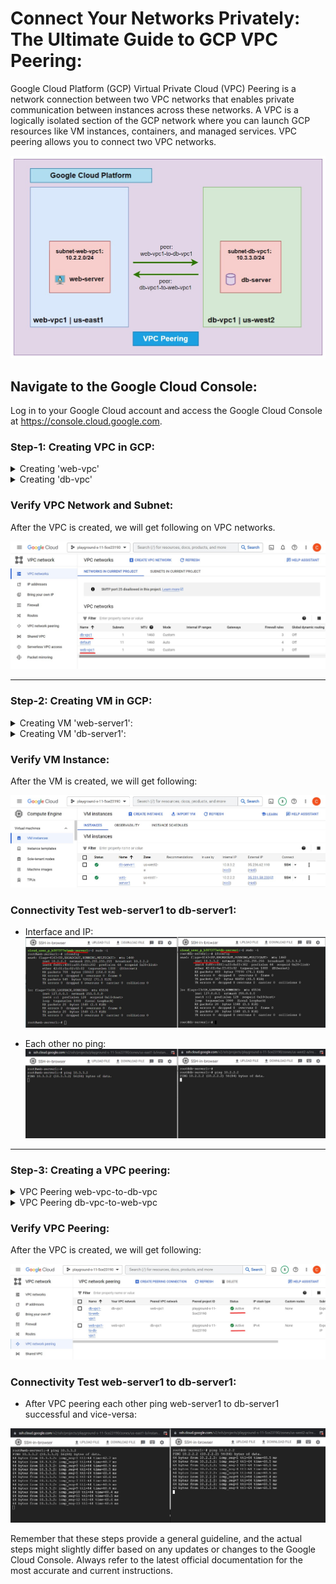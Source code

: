 # Connect Your Networks Privately: The Ultimate Guide to GCP VPC Peering:
Google Cloud Platform (GCP) Virtual Private Cloud (VPC) Peering is a network connection between two VPC networks that enables private communication between instances across these networks. A VPC is a logically isolated section of the GCP network where you can launch GCP resources like VM instances, containers, and managed services. VPC peering allows you to connect two VPC networks.


![Screenshot](./assets/main-diagram.jpg)


## Navigate to the Google Cloud Console:
Log in to your Google Cloud account and access the Google Cloud Console at https://console.cloud.google.com.


### Step-1: Creating VPC in GCP:

<details>
  <summary>Creating 'web-vpc'</summary>


1. In the Cloud Console, click on the Navigation Menu (☰) in the top-left corner and select "VPC network" then click "VPC networks".

![Screenshot](./assets/web-vpc1/1.jpg)


2. Click "Create VPC network".

![Screenshot](./assets/web-vpc1/2.jpg)


3. Enter a "Name: web-vpc1" for the network and Choose Subnet creation mode either "Automatic" or "Custom." Automatic mode generates subnets with predefined IP ranges. Custom mode lets you specify your own IP ranges.

![Screenshot](./assets/web-vpc1/3.jpg)


4. Configure a New Subnet:
- Subnet Name: subnet-web-vpc1
- Subnet Region: us-east1
- Select IP stack type: IPv4 (single stack)
- IPv4 range: 10.2.2.0/24 (Specify the CIDR range as per requirement)

- Private Google Access: Off (If you keep this option as ‘ON’ then it will allow this subnet to make API calls to GCP services privately)
- Flow Logs:  off
- To add more subnets, click "ADD SUBNET" and repeat the previous steps.

![Screenshot](./assets/web-vpc1/4.png)


5. Firewall Rules: Allow Ingress ICMP, SSH and private subnet all  protocols/ports. If you don't select any predefined rules, you can create your own firewall rules after you create the network.

![Screenshot](./assets/web-vpc1/5.jpg)


6. In the last step, choose the MTU of 1460 (default) and then click on ‘Create’ to create VPC along with its subnet.
- Dynamic Routing Mode: Regional

![Screenshot](./assets/web-vpc1/6.jpg)

</details>




<details>
  <summary>Creating 'db-vpc'</summary>


1. In the Cloud Console, click on the Navigation Menu (☰) in the top-left corner and select "VPC network" then click "VPC networks".

![Screenshot](./assets/db-vpc1/1.jpg)


2. Click "Create VPC network".

![Screenshot](./assets/db-vpc1/2.jpg)


3. Enter a "Name: db-vpc1" for the network and Choose Subnet creation mode either "Automatic" or "Custom." Automatic mode generates subnets with predefined IP ranges. Custom mode lets you specify your own IP ranges.

![Screenshot](./assets/db-vpc1/3.jpg)


4. Configure a New Subnet:
- Subnet Name: subnet-db-vpc1
- Subnet Region: us-west2
- Select IP stack type: IPv4 (single stack)
- IPv4 range: 10.3.3.0/24 (Specify the CIDR range as per requirement)

- Private Google Access: Off (If you keep this option as ‘ON’ then it will allow this subnet to make API calls to GCP services privately)
- Flow Logs:  off
- To add more subnets, click "ADD SUBNET" and repeat the previous steps.

![Screenshot](./assets/db-vpc1/4.jpg)


5. Firewall Rules: Allow Ingress ICMP, SSH and private subnet all  protocols/ports. If you don't select any predefined rules, you can create your own firewall rules after you create the network.

![Screenshot](./assets/db-vpc1/5.jpg)


6. In the last step, choose the MTU of 1460 (default) and then click on ‘Create’ to create VPC along with its subnet.
- Dynamic Routing Mode: Regional

![Screenshot](./assets/db-vpc1/6.jpg)

</details>



### Verify VPC Network and Subnet: 
After the VPC is created, we will get following on VPC networks.

![Screenshot](./assets/web-vpc1/vpc.jpg)


--- 

### Step-2: Creating VM in GCP:

<details>
Creating a Virtual Machine (VM) in Google Cloud Platform (GCP) involves several steps. Log in to your Google Cloud Console at "https://console.cloud.google.com/" using your GCP account credentials. Here's a step-by-step guide to help you create a VM:

  <summary>Creating VM 'web-server1':</summary>

  1. In the Cloud Console, click on the Navigation Menu (☰) in the top-left corner and select "Compute Engine" then click "VM instances".

![Screenshot](./assets/vm/web-server/1.jpg)

  2. Click "Create instance":

![Screenshot](./assets/vm/web-server/2.jpg)

  3. Configure Instance Details:
  - Name: web-server1 (Provide a name for your VM)
  - Region: us-east1 (Choose the region)
  - Zone: us-east1-b (Availability zone for where you want to deploy your VM)

 ![Screenshot](./assets/vm/web-server/3.jpg)

  4. Enter the following details under Machine configuration:
   - Select the Machine family to 'General-purpose'. 
   - Select the Series: E2 (select N2 or N1)
   - Machine Type: Select the desired machine type (CPU and memory configuration).

![Screenshot](./assets/vm/web-server/4.jpg)


  5. In the Boot disk section, By default VM are created default image.
  
  - If Boot disk image  change to add the boot disk image, click 'Change' under Boot disk, on the Public images tab, choose the following:
    - Operating system
    - OS version
    - Boot disk type
    - Boot disk size
  - Optional: For advanced configuration options, click Show advanced configuration.
  - To confirm your boot disk options, click Select.

![Screenshot](./assets/vm/web-server/6.jpg)


### Configure Identity and API Access:

Under the "Identity and API access" section, you can choose the service account and access scopes for your instance. You can also enable or disable various API access options.


  6. In the Firewall section, to permit HTTP or HTTPS traffic to the VM, select Allow HTTP traffic or Allow HTTPS traffic. You can allow both HTTP and HTTPS traffic or customize the firewall settings as needed.

![Screenshot](./assets/vm/web-server/7.jpg)

  7. Assign specific subnet for a VM, expand the 'Advanced options' section.
   - Expand the 'Networking' section and added Network interfaces click 'Add A Network Interface': 
     - Network: web-vpc1
     - Subnetwork: subnet-web-vpc1

   - Select IP stack type:
     - IPv4 (single-stck)

   - Primary internal IPv4 address
     - Ephemeral (Automatic)

   - External IPv4 address
     - Ephemeral

![Screenshot](./assets/vm/web-server/8.jpg)

![Screenshot](./assets/vm/web-server/9.jpg)

![Screenshot](./assets/vm/web-server/10.jpg)


8. To Review and Create VM, click Create.

  - Double-check all your settings on the review page. Once you're satisfied, click the "Create" button to start provisioning the VM.


![Screenshot](./assets/vm/web-server/11.jpg)


</details>




<details>
  <summary>Creating VM 'db-server1':</summary>


  1. In the Cloud Console, click on the Navigation Menu (☰) in the top-left corner and select "Compute Engine" then click "VM instances".



  2. Click "Create instance":

![Screenshot](./assets/vm/db-server/3.jpg)

  3. Configure Instance Details:
  - Name: db-server1 (Provide a name for your VM)
  - Region: us-west2 (Choose the region)
  - Zone: us-west2-a (Availability zone for where you want to deploy your VM)

 ![Screenshot](./assets/vm/db-server/4.jpg)

  4. Enter the following details under Machine configuration:
   - Select the Machine family to 'General-purpose'. 
   - Select the Series: E2 (select N2 or N1)
   - Machine Type: Select the desired machine type (CPU and memory configuration).

![Screenshot](./assets/vm/db-server/5.jpg)


  5. In the Boot disk section, By default VM are created default image.
  
  - If Boot disk image change to add the boot disk image, click 'Change' under Boot disk, on the Public images tab, choose the following:
    - Operating system
    - OS version
    - Boot disk type
    - Boot disk size
  - Optional: For advanced configuration options, click Show advanced configuration.
  - To confirm your boot disk options, click Select.

![Screenshot](./assets/vm/db-server/7.jpg)


### Configure Identity and API Access:

Under the "Identity and API access" section, you can choose the service account and access scopes for your instance. You can also enable or disable various API access options.


  6. In the Firewall section, to permit HTTP or HTTPS traffic to the VM, select Allow HTTP traffic or Allow HTTPS traffic. You can allow both HTTP and HTTPS traffic or customize the firewall settings as needed.

![Screenshot](./assets/vm/db-server/8.jpg)


  7. Assign specific subnet for a VM, expand the 'Advanced options' section.
   - Expand the 'Networking' section and added Network interfaces click 'Add A Network Interface': 
     - Network: db-vpc1
     - Subnetwork: subnet-db-vpc1

   - Select IP stack type:
     - IPv4 (single-stck)

   - Primary internal IPv4 address
     - Ephemeral (Automatic)

   - External IPv4 address
     - Ephemeral

![Screenshot](./assets/vm/db-server/9.jpg)

![Screenshot](./assets/vm/db-server/10.jpg)

![Screenshot](./assets/vm/db-server/11.jpg)


8. To Review and Create VM, click Create.

  - Double-check all your settings on the review page. Once you're satisfied, click the "Create" button to start provisioning the VM.


![Screenshot](./assets/vm/db-server/12.jpg)


</details>



### Verify VM Instance: 
After the VM is created, we will get following: 

![Screenshot](./assets/vm/db-server/13.jpg)



### Connectivity Test web-server1 to db-server1: 

- Interface and IP: 
![Screenshot](./assets/testing/ip.jpg)

- Each other no ping: 
![Screenshot](./assets/testing/test-1-no-ping.jpg)

---


### Step-3: Creating a VPC peering:

<details>
  <summary>VPC Peering web-vpc-to-db-vpc</summary>


1. In the Cloud Console, click on the navigation menu (☰) in the top-left corner and select "**VPC network**" then click "**VPC network peering**". 


![Screenshot](./assets/vpc-peering/web-to-db/1.jpg)


2. Click '**Create connection**':

![Screenshot](./assets/vpc-peering/web-to-db/2.jpg)


3. Click '**Continue**':

![Screenshot](./assets/vpc-peering/web-to-db/3.jpg)

4. VPC Network for your peering configuration: 
- Peering Name: web-vpc1-to-db-vpc1
- Your VPC Network: web-vpc1

- Peered VPC Network
  - In project playground-s-xxxxxx

- VPC network name: db-vpc1 (Target VPC network you want to peer with)
- IPv4 (single-stack)

- Exchange subnet routes with privately used public IPv4 Addresses
  - Export subnet routes with privately used public IPv4 Addresses

![Screenshot](./assets/vpc-peering/web-to-db/4.jpg)


5. Click the "**CREATE**":


![Screenshot](./assets/vpc-peering/web-to-db/5.jpg)


</details>





<details>
  <summary>VPC Peering db-vpc-to-web-vpc</summary>


1. In the Cloud Console, click on the navigation menu (☰) in the top-left corner and select "**VPC network**" then click "**VPC network peering**". 

2. Click '**Create connection**':
![Screenshot](./assets/vpc-peering/db-to-web/1.jpg)


3. Click '**Continue**':

![Screenshot](./assets/vpc-peering/db-to-web/2.jpg)


4. VPC Network for your peering configuration: 
- Peering Name: db-vpc1-to-web-vpc1
- Your VPC Network: db-vpc1

- Peered VPC Network
  - In project playground-s-xxxxxx

- VPC network name: web-vpc1 (Target VPC network you want to peer with)
- IPv4 (single-stack)

- Exchange subnet routes with privately used public IPv4 Addresses
  - Export subnet routes with privately used public IPv4 Addresses

![Screenshot](./assets/vpc-peering/db-to-web/3.jpg)

4. Click the "**CREATE**":

![Screenshot](./assets/vpc-peering/db-to-web/4.jpg)



</details>


### Verify VPC Peering: 
After the VPC is created, we will get following: 

![Screenshot](./assets/vpc-peering/db-to-web/5.jpg)



### Connectivity Test web-server1 to db-server1: 
- After VPC peering each other ping web-server1 to db-server1 successful and vice-versa: 

![Screenshot](./assets/testing/test-2-ping.jpg)


Remember that these steps provide a general guideline, and the actual steps might slightly differ based on any updates or changes to the Google Cloud Console. Always refer to the latest official documentation for the most accurate and current instructions.




